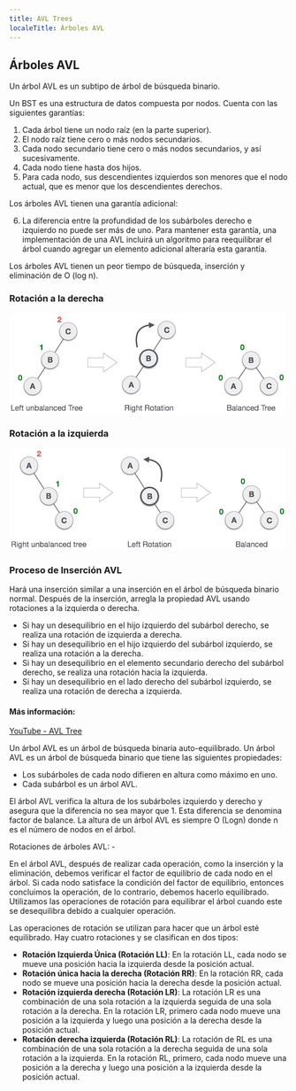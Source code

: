 ```yaml
---
title: AVL Trees
localeTitle: Árboles AVL
---
```

## Árboles AVL

Un árbol AVL es un subtipo de árbol de búsqueda binario.

Un BST es una estructura de datos compuesta por nodos. Cuenta con las siguientes garantías:

1.  Cada árbol tiene un nodo raíz (en la parte superior).
2.  El nodo raíz tiene cero o más nodos secundarios.
3.  Cada nodo secundario tiene cero o más nodos secundarios, y así sucesivamente.
4.  Cada nodo tiene hasta dos hijos.
5.  Para cada nodo, sus descendientes izquierdos son menores que el nodo actual, que es menor que los descendientes derechos.

Los árboles AVL tienen una garantía adicional:

6.  La diferencia entre la profundidad de los subárboles derecho e izquierdo no puede ser más de uno. Para mantener esta garantía, una implementación de una AVL incluirá un algoritmo para reequilibrar el árbol cuando agregar un elemento adicional alteraría esta garantía.

Los árboles AVL tienen un peor tiempo de búsqueda, inserción y eliminación de O (log n).

### Rotación a la derecha

![Rotación a la derecha del árbol AVL](https://raw.githubusercontent.com/HebleV/valet_parking/master/images/avl_right_rotation.jpg)

### Rotación a la izquierda

![Rotación izquierda del árbol AVL](https://raw.githubusercontent.com/HebleV/valet_parking/master/images/avl_left_rotation.jpg)

### Proceso de Inserción AVL

Hará una inserción similar a una inserción en el árbol de búsqueda binario normal. Después de la inserción, arregla la propiedad AVL usando rotaciones a la izquierda o derecha.

*   Si hay un desequilibrio en el hijo izquierdo del subárbol derecho, se realiza una rotación de izquierda a derecha.
*   Si hay un desequilibrio en el hijo izquierdo del subárbol izquierdo, se realiza una rotación a la derecha.
*   Si hay un desequilibrio en el elemento secundario derecho del subárbol derecho, se realiza una rotación hacia la izquierda.
*   Si hay un desequilibrio en el lado derecho del subárbol izquierdo, se realiza una rotación de derecha a izquierda.

#### Más información:

[YouTube - AVL Tree](https://www.youtube.com/watch?v=7m94k2Qhg68)

Un árbol AVL es un árbol de búsqueda binaria auto-equilibrado. Un árbol AVL es un árbol de búsqueda binario que tiene las siguientes propiedades: 
 - Los subárboles de cada nodo difieren en altura como máximo en uno. 
 - Cada subárbol es un árbol AVL.

El árbol AVL verifica la altura de los subárboles izquierdo y derecho y asegura que la diferencia no sea mayor que 1. Esta diferencia se denomina factor de balance. La altura de un árbol AVL es siempre O (Logn) donde n es el número de nodos en el árbol.

Rotaciones de árboles AVL: -

En el árbol AVL, después de realizar cada operación, como la inserción y la eliminación, debemos verificar el factor de equilibrio de cada nodo en el árbol. Si cada nodo satisface la condición del factor de equilibrio, entonces concluimos la operación, de lo contrario, debemos hacerlo equilibrado. Utilizamos las operaciones de rotación para equilibrar el árbol cuando este se desequilibra debido a cualquier operación.

Las operaciones de rotación se utilizan para hacer que un árbol esté equilibrado. Hay cuatro rotaciones y se clasifican en dos tipos: 
- **Rotación Izquierda Única (Rotación LL)**: En la rotación LL, cada nodo se mueve una posición hacia la izquierda desde la posición actual. 
- **Rotación única hacia la derecha (Rotación RR)**: En la rotación RR, cada nodo se mueve una posición hacia la derecha desde la posición actual.
- **Rotación izquierda derecha (Rotación LR)**: La rotación LR es una combinación de una sola rotación a la izquierda seguida de una sola rotación a la derecha. En la rotación LR, primero cada nodo mueve una posición a la izquierda y luego una posición a la derecha desde la posición actual. 
- **Rotación derecha izquierda (Rotación RL)**: La rotación de RL es una combinación de una sola rotación a la derecha seguida de una sola rotación a la izquierda. En la rotación RL, primero, cada nodo mueve una posición a la derecha y luego una posición a la izquierda desde la posición actual.
